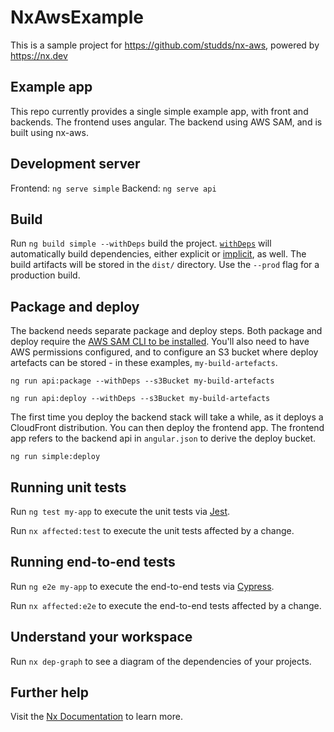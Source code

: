 # NxAwsExample

This is a sample project for https://github.com/studds/nx-aws, powered by https://nx.dev

## Example app

This repo currently provides a single simple example app, with front and backends. The frontend uses angular. The backend using AWS SAM, and is built using nx-aws.

## Development server

Frontend: `ng serve simple`
Backend: `ng serve api`

## Build

Run `ng build simple --withDeps` build the project. [`withDeps`](https://nx.dev/latest/angular/cli/run-many#with-deps)
will automatically build dependencies, either explicit or
[implicit](https://nx.dev/latest/angular/getting-started/configuration#implicit-dependencies),
as well. The build artifacts will be stored in the `dist/` directory. Use the `--prod` flag for a production build.

## Package and deploy

The backend needs separate package and deploy steps. Both package and deploy require the
[AWS SAM CLI to be installed](https://docs.aws.amazon.com/serverless-application-model/latest/developerguide/serverless-sam-cli-install.html).
You'll also need to have AWS permissions configured, and to configure an S3 bucket where deploy artefacts can be
stored - in these examples, `my-build-artefacts`.

`ng run api:package --withDeps --s3Bucket my-build-artefacts`

`ng run api:deploy --withDeps --s3Bucket my-build-artefacts`

The first time you deploy the backend stack will take a while, as it deploys a CloudFront distribution.
You can then deploy the frontend app. The frontend app refers to the backend api in `angular.json` to derive the deploy bucket.

`ng run simple:deploy`

## Running unit tests

Run `ng test my-app` to execute the unit tests via [Jest](https://jestjs.io).

Run `nx affected:test` to execute the unit tests affected by a change.

## Running end-to-end tests

Run `ng e2e my-app` to execute the end-to-end tests via [Cypress](https://www.cypress.io).

Run `nx affected:e2e` to execute the end-to-end tests affected by a change.

## Understand your workspace

Run `nx dep-graph` to see a diagram of the dependencies of your projects.

## Further help

Visit the [Nx Documentation](https://nx.dev/angular) to learn more.
